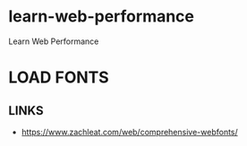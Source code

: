 # learn-web-performance
Learn Web Performance

# LOAD FONTS
## LINKS
- https://www.zachleat.com/web/comprehensive-webfonts/
